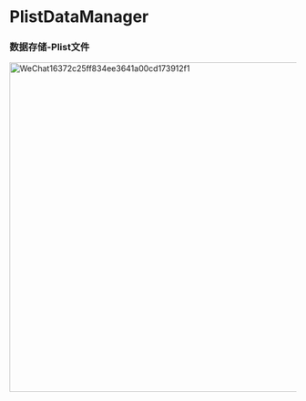 # PlistDataManager
### 数据存储-Plist文件
<img width="577" alt="WeChat16372c25ff834ee3641a00cd173912f1" src="https://user-images.githubusercontent.com/13111933/129684033-d9dd9c68-f6ff-492f-958c-61d12e052c03.png">
